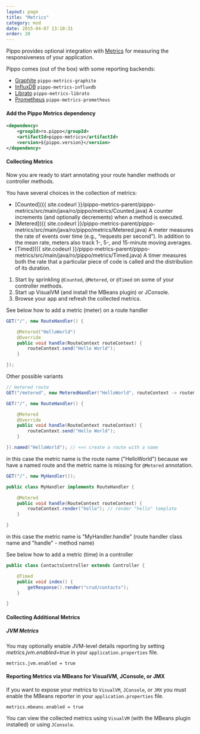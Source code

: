 ```yaml
---
layout: page
title: "Metrics"
category: mod
date: 2015-04-07 13:10:31
order: 20
---
```


Pippo provides optional integration with [Metrics](http://metrics.dropwizard.io/) for measuring the responsiveness of your application.

Pippo comes (out of the box) with some reporting backends:

- [Graphite](/mod/metrics/graphite.html) `pippo-metrics-graphite`
- [InfluxDB](/mod/metrics/influxdb.html) `pippo-metrics-influxdb`
- [Librato](/mod/metrics/librato.html) `pippo-metrics-librato`
- [Prometheus](/mod/metrics/prometheus.html) `pippo-metrics-prometheus`

#### Add the Pippo Metrics dependency

```xml
<dependency>
    <groupId>ro.pippo</groupId>
    <artifactId>pippo-metrics</artifactId>
    <version>${pippo.version}</version>
</dependency>
```

#### Collecting Metrics

Now you are ready to start annotating your route handler methods or controller methods.

You have several choices in the collection of metrics:

- [Counted]({{ site.codeurl }}/pippo-metrics-parent/pippo-metrics/src/main/java/ro/pippo/metrics/Counted.java)
A counter increments (and optionally decrements) when a method is executed.
- [Metered]({{ site.codeurl }}/pippo-metrics-parent/pippo-metrics/src/main/java/ro/pippo/metrics/Metered.java)
A meter measures the rate of events over time (e.g., “requests per second”). In addition to the mean rate, meters also track 1-, 5-, and 15-minute moving averages.
- [Timed]({{ site.codeurl }}/pippo-metrics-parent/pippo-metrics/src/main/java/ro/pippo/metrics/Timed.java)
A timer measures both the rate that a particular piece of code is called and the distribution of its duration.

1. Start by sprinkling `@Counted`, `@Metered`, or `@Timed` on some of your controller methods.
2. Start up VisualVM (and install the MBeans plugin) or JConsole.
3. Browse your app and refresh the collected metrics.

See below how to add a metric (meter) on a route handler 

```java
GET("/", new RouteHandler() {

    @Metered("HelloWorld")
    @Override
    public void handle(RouteContext routeContext) {
        routeContext.send("Hello World");
    }

});
```

Other possible variants

```java
// metered route
GET("/metered", new MeteredHandler("HelloWorld", routeContext -> routeContext.send("Metered !!!")));
```

```java
GET("/", new RouteHandler() {

    @Metered
    @Override
    public void handle(RouteContext routeContext) {
        routeContext.send("Hello World");
    }

}).named("HelloWorld"); // <<< create a route with a name

```
in this case the metric name is the route name ("HelloWorld") because we have a named route and the metric name is missing for `@Metered` annotation.

```java
GET("/", new MyHandler());

public class MyHandler implements RouteHandler {

    @Metered
    public void handle(RouteContext routeContext) {
        routeContext.render("hello"); // render "hello" template
    }

}
```
in this case the metric name is "MyHandler.handle" (route handler class name and "handle" - method name)

See below how to add a metric (time) in a controller

```java
public class ContactsController extends Controller {

    @Timed
    public void index() {
        getResponse().render("crud/contacts");
    }

}
```

#### Collecting Additional Metrics

##### JVM Metrics

You may optionally enable JVM-level details reporting by setting *metrics.jvm.enabled=true* in your `application.properties` file.

```properties
metrics.jvm.enabled = true
```

#### Reporting Metrics via MBeans for VisualVM, JConsole, or JMX

If you want to expose your metrics to `VisualVM`, `JConsole`, or `JMX` you must enable the MBeans reporter in your `application.properties` file.

```properties
metrics.mbeans.enabled = true
```

You can view the collected metrics using `VisualVM` (with the MBeans plugin installed) or using `JConsole`.
